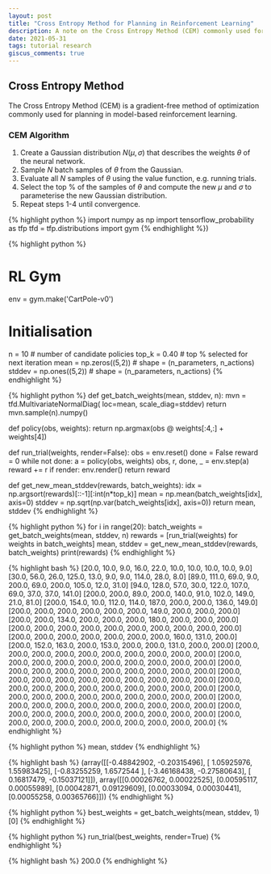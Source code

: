 ```yaml
---
layout: post
title: "Cross Entropy Method for Planning in Reinforcement Learning"
description: A note on the Cross Entropy Method (CEM) commonly used for planning in reinforcement learning.
date: 2021-05-31
tags: tutorial research
giscus_comments: true
---
```


## Cross Entropy Method

The Cross Entropy Method (CEM) is a gradient-free method of optimization commonly used for planning in model-based reinforcement learning.

### CEM Algorithm

1. Create a Gaussian distribution $N(\mu,\sigma)$ that describes the weights $\theta$ of the neural network.
2. Sample $N$ batch samples of $\theta$ from the Gaussian.
3. Evaluate all $N$ samples of $\theta$ using the value function, e.g. running trials.
4. Select the top % of the samples of $\theta$ and compute the new $\mu$ and $\sigma$ to parameterise the new Gaussian distribution.
5. Repeat steps 1-4 until convergence.

{% highlight python %}
import numpy as np
import tensorflow_probability as tfp
tfd = tfp.distributions
import gym
{% endhighlight %})

{% highlight python %}
# RL Gym
env = gym.make('CartPole-v0')

# Initialisation
n = 10  # number of candidate policies
top_k = 0.40  # top % selected for next iteration
mean = np.zeros((5,2))  # shape = (n_parameters, n_actions)
stddev = np.ones((5,2))  # shape = (n_parameters, n_actions)
{% endhighlight %}

{% highlight python %}
def get_batch_weights(mean, stddev, n):
    mvn = tfd.MultivariateNormalDiag(
        loc=mean,
        scale_diag=stddev)
    return mvn.sample(n).numpy()

def policy(obs, weights):
    return np.argmax(obs @ weights[:4,:] + weights[4])

def run_trial(weights, render=False):
    obs = env.reset()
    done = False
    reward = 0
    while not done:
        a = policy(obs, weights)
        obs, r, done, _ = env.step(a)
        reward += r
        if render:
            env.render()
    return reward

def get_new_mean_stddev(rewards, batch_weights):
    idx = np.argsort(rewards)[::-1][:int(n*top_k)]
    mean = np.mean(batch_weights[idx], axis=0)
    stddev = np.sqrt(np.var(batch_weights[idx], axis=0))
    return mean, stddev
{% endhighlight %}

{% highlight python %}
for i in range(20):
    batch_weights = get_batch_weights(mean, stddev, n)
    rewards = [run_trial(weights) for weights in batch_weights]
    mean, stddev = get_new_mean_stddev(rewards, batch_weights)
    print(rewards)
{% endhighlight %}

{% highlight bash %}
[20.0, 10.0, 9.0, 16.0, 22.0, 10.0, 10.0, 10.0, 10.0, 9.0]
[30.0, 56.0, 26.0, 125.0, 13.0, 9.0, 9.0, 114.0, 28.0, 8.0]
[89.0, 111.0, 69.0, 9.0, 200.0, 69.0, 200.0, 105.0, 12.0, 31.0]
[94.0, 128.0, 57.0, 30.0, 122.0, 107.0, 69.0, 37.0, 37.0, 141.0]
[200.0, 200.0, 89.0, 200.0, 140.0, 91.0, 102.0, 149.0, 21.0, 81.0]
[200.0, 154.0, 10.0, 112.0, 114.0, 187.0, 200.0, 200.0, 136.0, 149.0]
[200.0, 200.0, 200.0, 200.0, 200.0, 200.0, 149.0, 200.0, 200.0, 200.0]
[200.0, 200.0, 134.0, 200.0, 200.0, 200.0, 180.0, 200.0, 200.0, 200.0]
[200.0, 200.0, 200.0, 200.0, 200.0, 200.0, 200.0, 200.0, 200.0, 200.0]
[200.0, 200.0, 200.0, 200.0, 200.0, 200.0, 200.0, 160.0, 131.0, 200.0]
[200.0, 152.0, 163.0, 200.0, 153.0, 200.0, 200.0, 131.0, 200.0, 200.0]
[200.0, 200.0, 200.0, 200.0, 200.0, 200.0, 200.0, 200.0, 200.0, 200.0]
[200.0, 200.0, 200.0, 200.0, 200.0, 200.0, 200.0, 200.0, 200.0, 200.0]
[200.0, 200.0, 200.0, 200.0, 200.0, 200.0, 200.0, 200.0, 200.0, 200.0]
[200.0, 200.0, 200.0, 200.0, 200.0, 200.0, 200.0, 200.0, 200.0, 200.0]
[200.0, 200.0, 200.0, 200.0, 200.0, 200.0, 200.0, 200.0, 200.0, 200.0]
[200.0, 200.0, 200.0, 200.0, 200.0, 200.0, 200.0, 200.0, 200.0, 200.0]
[200.0, 200.0, 200.0, 200.0, 200.0, 200.0, 200.0, 200.0, 200.0, 200.0]
[200.0, 200.0, 200.0, 200.0, 200.0, 200.0, 200.0, 200.0, 200.0, 200.0]
[200.0, 200.0, 200.0, 200.0, 200.0, 200.0, 200.0, 200.0, 200.0, 200.0]
{% endhighlight %}

{% highlight python %}
mean, stddev
{% endhighlight %}

{% highlight bash %}
(array([[-0.48842902, -0.20315496],
        [ 1.05925976,  1.55983425],
        [-0.83255259,  1.6572544 ],
        [-3.46168438, -0.27580643],
        [ 0.16817479, -0.15037121]]),
 array([[0.00026762, 0.00022525],
        [0.00595117, 0.00055989],
        [0.00042871, 0.09129609],
        [0.00033094, 0.00030441],
        [0.00055258, 0.00365766]]))
{% endhighlight %}

{% highlight python %}
best_weights = get_batch_weights(mean, stddev, 1)[0]
{% endhighlight %}

{% highlight python %}
run_trial(best_weights, render=True)
{% endhighlight %}

{% highlight bash %}
200.0
{% endhighlight %}